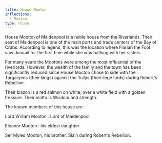 ```yaml
---
title: House Mooton
inflections:
  - Mooton
type: house
---
```


House Mooton of Maidenpool is a noble house from the Riverlands. Their seat of Maidenpool is one of the main ports and trade centers of the Bay of Crabs. According to legend, this was the location where Florian the Fool saw Jonquil for the first time while she was bathing with her sisters.

For many years the Mootons were among the most influential of the riverlords. However, the wealth of the family and the town has been significantly reduced since House Mooton chose to side with the Targaryens (their kings) against the Tullys (their liege lords) during Robert's Rebellion.

Their blazon is a red salmon on white, over a white field with a golden tressure. Their motto is Wisdom and strength.

The known members of this house are:

Lord William Mooton : Lord of Maidenpool

Eleanor Mooton : his eldest daughter

Ser Myles Mooton, his brother. Slain during Robert's Rebellion.


